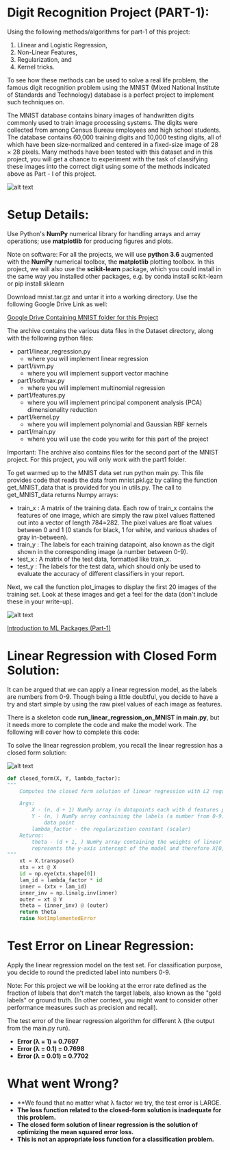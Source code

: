 # Digit Recognition Project (PART-1):

Using the following methods/algorithms for part-1 of this project:

1. Llinear and Logistic Regression, 
2. Non-Linear Features, 
3. Regularization, and 
4. Kernel tricks. 

To see how these methods can be used to solve a real life problem, the famous digit recognition problem using the MNIST (Mixed National Institute of Standards and Technology) database is a perfect project to implement such techniques on.

The MNIST database contains binary images of handwritten digits commonly used to train image processing systems. The digits were collected from among Census Bureau employees and high school students. The database contains 60,000 training digits and 10,000 testing digits, all of which have been size-normalized and centered in a fixed-size image of 28 × 28 pixels. Many methods have been tested with this dataset and in this project, you will get a chance to experiment with the task of classifying these images into the correct digit using some of the methods indicated above as Part - I of this project.

![alt text](https://github.com/hotaki-lab/Digit-Recognition-Neural-Network/blob/main/Sample%20Digits.PNG "Sample Handwritten Digits")

# Setup Details:

Use Python's **NumPy** numerical library for handling arrays and array operations; use **matplotlib** for producing figures and plots.

Note on software: For all the projects, we will use **python 3.6** augmented with the **NumPy** numerical toolbox, the **matplotlib** plotting toolbox. In this project, we will also use the **scikit-learn** package, which you could install in the same way you installed other packages, e.g. by conda install scikit-learn or pip install sklearn

Download mnist.tar.gz and untar it into a working directory. Use the following Google Drive Link as well:

[Google Drive Containing MNIST folder for this Project](https://drive.google.com/drive/folders/16P4PsmlIqk6FUxFNwJXzLrShrLshf_qw?usp=sharing)

The archive contains the various data files in the Dataset directory, along with the following python files:

* part1/linear_regression.py 
  * where you will implement linear regression
* part1/svm.py 
  * where you will implement support vector machine
* part1/softmax.py 
  * where you will implement multinomial regression
* part1/features.py 
  * where you will implement principal component analysis (PCA) dimensionality reduction
* part1/kernel.py 
  * where you will implement polynomial and Gaussian RBF kernels
* part1/main.py 
  * where you will use the code you write for this part of the project

Important: The archive also contains files for the second part of the MNIST project. For this project, you will only work with the part1 folder.

To get warmed up to the MNIST data set run python main.py. This file provides code that reads the data from mnist.pkl.gz by calling the function get_MNIST_data that is provided for you in utils.py. The call to get_MNIST_data returns Numpy arrays:

* train_x : A matrix of the training data. Each row of train_x contains the features of one image, which are simply the raw pixel values flattened out into a vector of length 784=282. The pixel values are float values between 0 and 1 (0 stands for black, 1 for white, and various shades of gray in-between).
* train_y : The labels for each training datapoint, also known as the digit shown in the corresponding image (a number between 0-9).
* test_x : A matrix of the test data, formatted like train_x.
* test_y : The labels for the test data, which should only be used to evaluate the accuracy of different classifiers in your report.

Next, we call the function plot_images to display the first 20 images of the training set. Look at these images and get a feel for the data (don't include these in your write-up).

![alt text](https://github.com/hotaki-lab/Digit-Recognition-Neural-Network/blob/main/Figure_1.png "Displaying First 20 Images of Training Set")

[Introduction to ML Packages (Part-1)](https://github.com/Varal7/ml-tutorial/blob/master/Part1.ipynb)

# Linear Regression with Closed Form Solution:

It can be argued that we can apply a linear regression model, as the labels are numbers from 0-9. Though being a little doubtful, you decide to have a try and start simple by using the raw pixel values of each image as features.

There is a skeleton code **run_linear_regression_on_MNIST in main.py**, but it needs more to complete the code and make the model work. The following will cover how to complete this code:

To solve the linear regression problem, you recall the linear regression has a closed form solution:

![alt text](https://github.com/hotaki-lab/Digit-Recognition-Neural-Network/blob/main/Linear%20Regression.JPG "Linear Regression")

```python 
def closed_form(X, Y, lambda_factor):
"""
    Computes the closed form solution of linear regression with L2 regularization

    Args:
        X - (n, d + 1) NumPy array (n datapoints each with d features plus the bias feature in the first dimension)
        Y - (n, ) NumPy array containing the labels (a number from 0-9) for each
            data point
        lambda_factor - the regularization constant (scalar)
    Returns:
        theta - (d + 1, ) NumPy array containing the weights of linear regression. Note that theta[0]
        represents the y-axis intercept of the model and therefore X[0] = 1
"""
    xt = X.transpose()
    xtx = xt @ X
    id = np.eye(xtx.shape[0])
    lam_id = lambda_factor * id
    inner = (xtx + lam_id)
    inner_inv = np.linalg.inv(inner)
    outer = xt @ Y
    theta = (inner_inv) @ (outer)
    return theta
    raise NotImplementedError
```

# Test Error on Linear Regression:

Apply the linear regression model on the test set. For classification purpose, you decide to round the predicted label into numbers 0-9.

Note: For this project we will be looking at the error rate defined as the fraction of labels that don't match the target labels, also known as the "gold labels" or ground truth. (In other context, you might want to consider other performance measures such as precision and recall).

The test error of the linear regression algorithm for different λ (the output from the main.py run).

* **Error (λ = 1) = 0.7697**
* **Error (λ = 0.1) = 0.7698**
* **Error (λ = 0.01) = 0.7702**

# What went Wrong?

* **We found that no matter what λ factor we try, the test error is LARGE.
* **The loss function related to the closed-form solution is inadequate for this problem.**
* **The closed form solution of linear regression is the solution of optimizing the mean squared error loss.**
* **This is not an appropriate loss function for a classification problem.**




